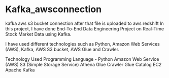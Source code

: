 # Kafka_awsconnection
kafka aws s3 bucket connection after that file is uploaded to aws redshift
In this project, I have done End-To-End Data Engineering Project on Real-Time Stock Market Data using Kafka.

I have used different technologies such as Python, Amazon Web Services (AWS), Kafka, AWS S3 bucket, AWS Glue and Crawler.

Technology Used
Programming Language - Python
Amazon Web Service (AWS)
S3 (Simple Storage Service)
Athena
Glue Crawler
Glue Catalog
EC2
Apache Kafka
